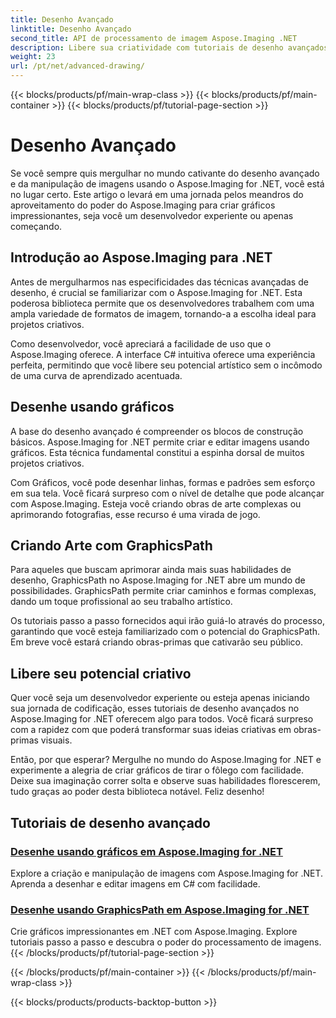 ```yaml
---
title: Desenho Avançado
linktitle: Desenho Avançado
second_title: API de processamento de imagem Aspose.Imaging .NET
description: Libere sua criatividade com tutoriais de desenho avançados no Aspose.Imaging for .NET. Aprenda a criar e editar imagens sem esforço com C#.
weight: 23
url: /pt/net/advanced-drawing/
---
```


{{< blocks/products/pf/main-wrap-class >}}
{{< blocks/products/pf/main-container >}}
{{< blocks/products/pf/tutorial-page-section >}}

# Desenho Avançado


Se você sempre quis mergulhar no mundo cativante do desenho avançado e da manipulação de imagens usando o Aspose.Imaging for .NET, você está no lugar certo. Este artigo o levará em uma jornada pelos meandros do aproveitamento do poder do Aspose.Imaging para criar gráficos impressionantes, seja você um desenvolvedor experiente ou apenas começando.

## Introdução ao Aspose.Imaging para .NET

Antes de mergulharmos nas especificidades das técnicas avançadas de desenho, é crucial se familiarizar com o Aspose.Imaging for .NET. Esta poderosa biblioteca permite que os desenvolvedores trabalhem com uma ampla variedade de formatos de imagem, tornando-a a escolha ideal para projetos criativos.

Como desenvolvedor, você apreciará a facilidade de uso que o Aspose.Imaging oferece. A interface C# intuitiva oferece uma experiência perfeita, permitindo que você libere seu potencial artístico sem o incômodo de uma curva de aprendizado acentuada.

## Desenhe usando gráficos

A base do desenho avançado é compreender os blocos de construção básicos. Aspose.Imaging for .NET permite criar e editar imagens usando gráficos. Esta técnica fundamental constitui a espinha dorsal de muitos projetos criativos. 

Com Gráficos, você pode desenhar linhas, formas e padrões sem esforço em sua tela. Você ficará surpreso com o nível de detalhe que pode alcançar com Aspose.Imaging. Esteja você criando obras de arte complexas ou aprimorando fotografias, esse recurso é uma virada de jogo.

## Criando Arte com GraphicsPath

Para aqueles que buscam aprimorar ainda mais suas habilidades de desenho, GraphicsPath no Aspose.Imaging for .NET abre um mundo de possibilidades. GraphicsPath permite criar caminhos e formas complexas, dando um toque profissional ao seu trabalho artístico.

Os tutoriais passo a passo fornecidos aqui irão guiá-lo através do processo, garantindo que você esteja familiarizado com o potencial do GraphicsPath. Em breve você estará criando obras-primas que cativarão seu público.

## Libere seu potencial criativo

Quer você seja um desenvolvedor experiente ou esteja apenas iniciando sua jornada de codificação, esses tutoriais de desenho avançados no Aspose.Imaging for .NET oferecem algo para todos. Você ficará surpreso com a rapidez com que poderá transformar suas ideias criativas em obras-primas visuais.

Então, por que esperar? Mergulhe no mundo do Aspose.Imaging for .NET e experimente a alegria de criar gráficos de tirar o fôlego com facilidade. Deixe sua imaginação correr solta e observe suas habilidades florescerem, tudo graças ao poder desta biblioteca notável. Feliz desenho!
## Tutoriais de desenho avançado
### [Desenhe usando gráficos em Aspose.Imaging for .NET](./draw-using-graphics/)
Explore a criação e manipulação de imagens com Aspose.Imaging for .NET. Aprenda a desenhar e editar imagens em C# com facilidade.
### [Desenhe usando GraphicsPath em Aspose.Imaging for .NET](./draw-using-graphicspath/)
Crie gráficos impressionantes em .NET com Aspose.Imaging. Explore tutoriais passo a passo e descubra o poder do processamento de imagens.
{{< /blocks/products/pf/tutorial-page-section >}}

{{< /blocks/products/pf/main-container >}}
{{< /blocks/products/pf/main-wrap-class >}}

{{< blocks/products/products-backtop-button >}}
